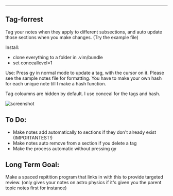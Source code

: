***
## Tag-forrest
Tag your notes when they apply to different subsections, and auto update those sections when you make changes. (Try the example file)

Install: 
  - clone everything to a folder in .vim/bundle
  - set conceallevel=1

Use: Press gy in normal mode to update a tag, with the cursor on it. Please see the sample notes file for formatting. You have to make your own hash for each unique note till I make a hash function. 

Tag coloumns are hidden by default. 
I use conceal for the tags and hash. 

![screenshot](http://i.imgur.com/6zHuck9.png)

## To Do:
 * Make notes add automatically to sections if they don't already exist (IMPORTANTEST!)
 * Make notes auto remove from a section if you delete a tag
 * Make the process automatic without pressing gy

## Long Term Goal:
  Make a spaced repitition program that links in with this to provide targeted review. (only gives your notes on astro physics if it's given you the parent topic notes first for instance)
